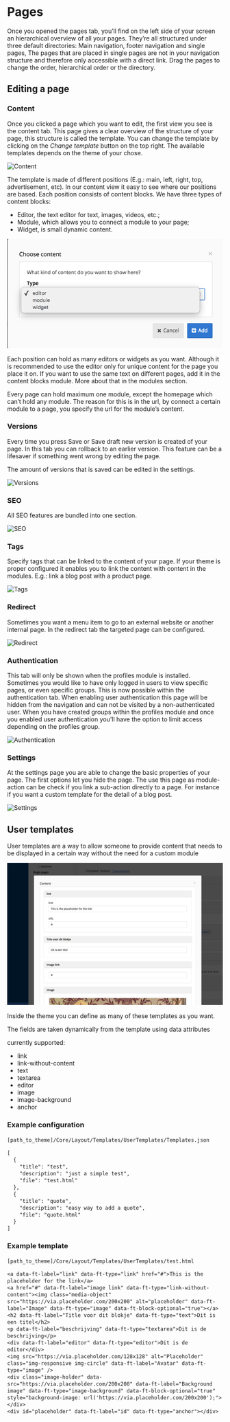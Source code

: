 # Pages

Once you opened the pages tab, you’ll find on the left side of your screen an hierarchical overview of all your pages. They’re all structured under three default directories: Main navigation, footer navigation and single pages, The pages that are placed in single pages are not in your navigation structure and therefore only accessible with a direct link. Drag the pages to change the order, hierarchical order or the directory.

## Editing a page

### Content

Once you clicked a page which you want to edit, the first view you see is the content tab. This page gives a clear overview of the structure of your page, this structure is called the template. You can change the template by clicking on the *Change template* button on the top right. The available templates depends on the theme of your chose.

![Content](./assets/pages_content.png)

The template is made of different positions (E.g.: main, left, right, top, advertisement, etc). In our content view it easy to see where our positions are based. Each position consists of content blocks. We have three types of content blocks:

* Editor, the text editor for text, images, videos, etc.;
* Module, which allows you to connect a module to your page;
* Widget, is small dynamic content.

![Choose content](./assets/pages_choosecontent.png)

Each position can hold as many editors or widgets as you want. Although it is recommended to use the editor only for unique content for the page you place it on. If you want to use the same text on different pages, add it in the content blocks module. More about that in the modules section.

Every page can hold maximum one module, except the homepage which can’t hold any module. The reason for this is in the url, by connect a certain module to a page, you specify the url for the module’s content.

### Versions

Every time you press Save or Save draft new version is created of your page. In this tab you can rollback to an earlier version. This feature can be a lifesaver if something went wrong by editing the page.

The amount of versions that is saved can be edited in the settings.

![Versions](./assets/pages_versions.png)

### SEO

All SEO features are bundled into one section.

![SEO](./assets/pages_seo.png)

### Tags

Specify tags that can be linked to the content of your page. If your theme is proper configured it enables you to link the content with content in the modules. E.g.: link a blog post with a product page.

![Tags](./assets/pages_tags.png)

### Redirect

Sometimes you want a menu item to go to an external website or another internal page. In the redirect tab the targeted page can be configured.

![Redirect](./assets/pages_redirect.png)

### Authentication

This tab will only be shown when the profiles module is installed. Sometimes you would like to have only logged in users to view specific pages, or even specific groups. This is now possible within the authentication tab. When enabling user authentication this page will be hidden from the navigation and can not be visited by a non-authenticated user. When you have created groups within the profiles module and once you enabled user authentication you'll have the option to limit access depending on the profiles group.

![Authentication](./assets/pages_authentication.png)

### Settings

At the settings page you are able to change the basic properties of your page. The first options let you hide the page. The use this page as module-action can be check if you link a sub-action directly to a page. For instance if you want a custom template for the detail of a blog post.

![Settings](./assets/pages_settings.png)

## User templates

User templates are a way to allow someone to provide content that needs to be displayed in a certain way without the need for a custom module

![user templates](./assets/user_templates.png)

Inside the theme you can define as many of these templates as you want.

The fields are taken dynamically from the template using data attributes

currently supported:

- link
- link-without-content
- text
- textarea
- editor
- image
- image-background
- anchor

### Example configuration

`[path_to_theme]/Core/Layout/Templates/UserTemplates/Templates.json`

    [
      {
        "title": "test",
        "description": "just a simple test",
        "file": "test.html"
      },
      {
        "title": "quote",
        "description": "easy way to add a quote",
        "file": "quote.html"
      }
    ]
### Example template

`[path_to_theme]/Core/Layout/Templates/UserTemplates/test.html`

    <a data-ft-label="link" data-ft-type="link" href="#">This is the placeholder for the link</a>
    <a href="#" data-ft-label="image link" data-ft-type="link-without-content"><img class="media-object" src="https://via.placeholder.com/200x200" alt="placeholder" data-ft-label="Image" data-ft-type="image" data-ft-block-optional="true"></a>
    <h2 data-ft-label="Title voor dit blokje" data-ft-type="text">Dit is een titel</h2>
    <p data-ft-label="beschrijving" data-ft-type="textarea">Dit is de beschrijving</p>
    <div data-ft-label="editor" data-ft-type="editor">Dit is de editor</div>
    <img src="https://via.placeholder.com/128x128" alt="Placeholder" class="img-responsive img-circle" data-ft-label="Avatar" data-ft-type="image" />
    <div class="image-holder" data-src="https://via.placeholder.com/200x200" data-ft-label="Background image" data-ft-type="image-background" data-ft-block-optional="true" style="background-image: url('https://via.placeholder.com/200x200');"></div>
    <div id="placeholder" data-ft-label="id" data-ft-type="anchor"></div>

    

